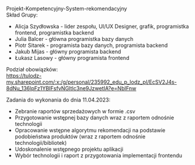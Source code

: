 Projekt-Kompetencyjny-System-rekomendacyjny<br>
Skład Grupy:<br>

<ul>
<li>Alicja Szydłowska - lider zespołu, UI/UX Designer, grafik, programistka frontend, programistka backend</li>
<li>Julia Balcer - główna programistka bazy danych</li>
<li>Piotr Sitarek - programista bazy danych, programista backend</li>
<li>Jakub Mijas - główny programista backend</li>
<li>Łukasz Lasowy - główny programista frontend</li>
</ul>
  
Podział obowiązków:<br>
https://tulodz-my.sharepoint.com/:x:/g/personal/235992_edu_p_lodz_pl/EcSV2J4s-8dNu_136lpFz1YBIFsfvNGltIc3ne9JzwetIA?e=NbIFnw

Zadania do wykonania do dnia 11.04.2023:
<ul>
<li>Zebranie raportów sprzedażowych w formie .csv</li>
<li>Przygotowanie wstępnej bazy danych wraz z raportem odnośnie technologii</li>
<li>Opracowanie wstępne algorytmu rekomendacji na podstawie podobieństwa produktów (wraz z raportem odnośnie technologii/bibliotek)</li>
<li>Udoskonalenie wstępnego projektu aplikacji</li>
<li>Wybór technologii i raport z przygotowania implementacji frontendu</li>
</ul>
